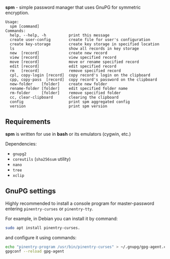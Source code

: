 **spm** - simple password manager that uses GnuPG for symmetric encryption.

```
Usage:
  spm [command]
Commands:
  help, --help, -h          print this message
  create user-config        create file for user's configuration
  create key-storage        create key storage in specified location
  ls                        show all records in key storage
  new  [record]             create new record
  view [record]             view specified record
  move [record]             move or rename specified record
  edit [record]             edit specified record
  rm   [record]             remove specified record
  cpl, copy-login [record]  copy record's login on the clipboard
  cpp, copy-pass  [record]  copy record's password on the clipboard
  new-folder    [folder]    create new folder
  rename-folder [folder]    edit specified folder name
  rm-folder     [folder]    remove specified folder
  cc, clear-clipboard       clearing the clipboard
  config                    print spm aggregated config
  version                   print spm version
```

## Requirements

**spm** is written for use in **bash** or its emulators (cygwin, etc.)

Dependencies:
* `gnupg2`
* `coreutils` (`sha256sum` utility)
* `nano`
* `tree`
* `xclip`

## GnuPG settings

Highly recommended to install a console program for master-password entering `pinentry-curses` or `pinentry-tty`.

For example, in Debian you can install it by command:

```bash
sudo apt install pinentry-curses.
```

and configure it using commands:

```bash
echo "pinentry-program /usr/bin/pinentry-curses" > ~/.gnupg/gpg-agent.conf
gpgconf --reload gpg-agent
```
